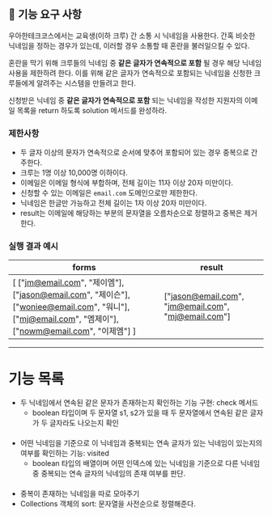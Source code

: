 ## 🚀 기능 요구 사항

우아한테크코스에서는 교육생(이하 크루) 간 소통 시 닉네임을 사용한다. 간혹 비슷한 닉네임을 정하는 경우가 있는데, 이러할 경우 소통할 때 혼란을 불러일으킬 수 있다.

혼란을 막기 위해 크루들의 닉네임 중 **같은 글자가 연속적으로 포함** 될 경우 해당 닉네임 사용을 제한하려 한다. 이를 위해 같은 글자가 연속적으로 포함되는 닉네임을 신청한 크루들에게 알려주는 시스템을 만들려고 한다.


신청받은 닉네임 중 **같은 글자가 연속적으로 포함** 되는 닉네임을 작성한 지원자의 이메일 목록을 return 하도록 solution 메서드를 완성하라.

### 제한사항

- 두 글자 이상의 문자가 연속적으로 순서에 맞추어 포함되어 있는 경우 중복으로 간주한다.
- 크루는 1명 이상 10,000명 이하이다.
- 이메일은 이메일 형식에 부합하며, 전체 길이는 11자 이상 20자 미만이다.
- 신청할 수 있는 이메일은 `email.com` 도메인으로만 제한한다.
- 닉네임은 한글만 가능하고 전체 길이는 1자 이상 20자 미만이다.
- result는 이메일에 해당하는 부분의 문자열을 오름차순으로 정렬하고 중복은 제거한다.

### 실행 결과 예시

| forms | result |
| --- | --- |
| [ ["jm@email.com", "제이엠"], ["jason@email.com", "제이슨"], ["woniee@email.com", "워니"], ["mj@email.com", "엠제이"], ["nowm@email.com", "이제엠"] ] | ["jason@email.com", "jm@email.com", "mj@email.com"] |
- - -
# 기능 목록
- 두 닉네임에서 연속된 같은 문자가 존재하는지 확인하는 기능 구현: check 메서드
  - boolean 타입이며 두 문자열 s1, s2가 있을 때 두 문자열에서 연속된 같은 글자가 두 글자라도 나오는지 확인
####
- 어떤 닉네임을 기준으로 이 닉네임과 중복되는 연속 글자가 있는 닉네임이 있는지의 여부를 확인하는 기능: visited
  - boolean 타입의 배열이며 어떤 인덱스에 있는 닉네임을 기준으로 다른 닉네임 중 중복되는 연속 글자의 닉네임의 존재 여부를 판단.
####
- 중복이 존재하는 닉네임을 따로 모아주기
- Collections 객체의 sort: 문자열을 사전순으로 정렬해준다.